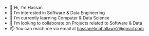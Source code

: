 - 👋 Hi, I’m Hassan
- 👀 I’m interested in Software & Data Engineering
- 🌱 I’m currently learning Computer & Data Science
- 💞️ I’m looking to collaborate on Projects related to Software & Data
- 📫 You can reach me via email at hassanelmahallawy2@gmail.com

<!---
hassanelmahallawy/hassanelmahallawy is a ✨ special ✨ repository because its `README.md` (this file) appears on your GitHub profile.
You can click the Preview link to take a look at your changes.
--->
